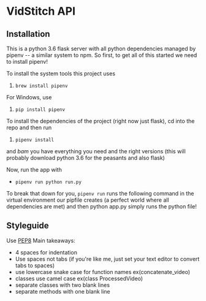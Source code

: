 # VidStitch API

## Installation

This is a python 3.6 flask server with all python dependencies managed by pipenv -- a similar system to npm. So first, to get all of this started we need to install pipenv!

To install the system tools this project uses
1. `brew install pipenv`

For Windows, use
1. `pip install pipenv`

To install the dependencies of the project (right now just flask), cd into the repo and then run
1. `pipenv install`

and *bam* you have everything you need and the right versions
(this will probably download python 3.6 for the peasants and also flask)

Now, run the app with
* `pipenv run python run.py`

To break that down for you, `pipenv run` runs the following command in the virtual environment our pipfile creates (a perfect world where all dependencies are met) and then python app.py simply runs the python file! 

## Styleguide
Use [PEP8](https://www.python.org/dev/peps/pep-0008/)
Main takeaways:
* 4 spaces for indentation
* Use spaces not tabs (if you're like me, just set your text editor to convert tabs to spaces)
* use lowercase snake case for function names ex(concatenate_video)
* classes use camel case ex(class ProcessedVideo)
* separate classes with two blank lines
* separate methods with one blank line
